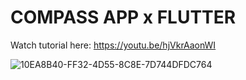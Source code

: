 # COMPASS APP x FLUTTER

Watch tutorial here: https://youtu.be/hjVkrAaonWI

![10EA8B40-FF32-4D55-8C8E-7D744DFDC764](https://user-images.githubusercontent.com/29016489/194893712-9a4ff637-c81d-47ca-92ab-678080cd53de.JPG)
